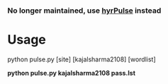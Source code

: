 ### No longer maintained, use [hyrPulse](https://github.com/Ethical-H4CK3R/hyprPulse) instead

# Usage
python pulse.py [site] [kajalsharma2108] [wordlist]

**python pulse.py kajalsharma2108 pass.lst**

